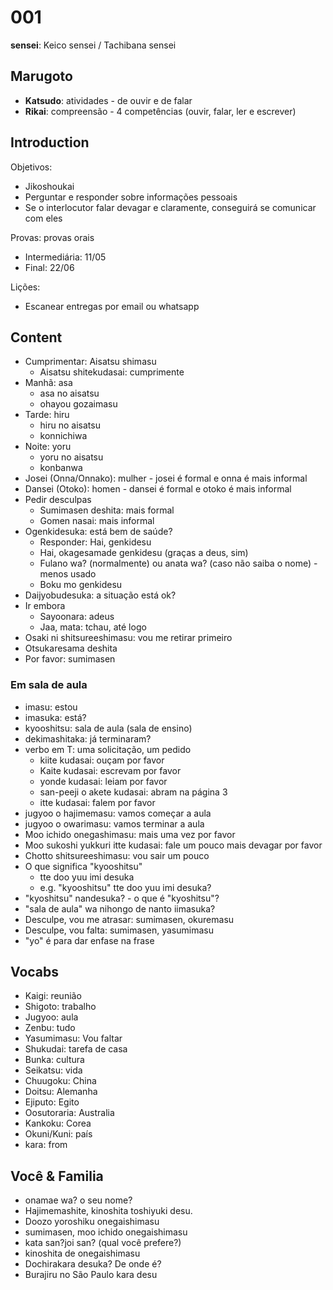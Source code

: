 # 001

**sensei**: Keico sensei / Tachibana sensei

## Marugoto

- **Katsudo**: atividades - de ouvir e de falar
- **Rikai**: compreensão - 4 competências (ouvir, falar, ler e escrever)

## Introduction

Objetivos:

- Jikoshoukai
- Perguntar e responder sobre informações pessoais
- Se o interlocutor falar devagar e claramente, conseguirá se comunicar com eles

Provas: provas orais

- Intermediária: 11/05
- Final: 22/06

Lições:

- Escanear entregas por email ou whatsapp

## Content

- Cumprimentar: Aisatsu shimasu
  - Aisatsu shitekudasai: cumprimente
- Manhã: asa
  - asa no aisatsu
  - ohayou gozaimasu
- Tarde: hiru
  - hiru no aisatsu
  - konnichiwa
- Noite: yoru
  - yoru no aisatsu
  - konbanwa
- Josei (Onna/Onnako): mulher - josei é formal e onna é mais informal
- Dansei (Otoko): homen - dansei é formal e otoko é mais informal
- Pedir desculpas
  - Sumimasen deshita: mais formal
  - Gomen nasai: mais informal
- Ogenkidesuka: está bem de saúde?
  - Responder: Hai, genkidesu
  - Hai, okagesamade genkidesu (graças a deus, sim)
  - Fulano wa? (normalmente) ou anata wa? (caso não saiba o nome) - menos usado
  - Boku mo genkidesu
- Daijyobudesuka: a situação está ok?
- Ir embora
  - Sayoonara: adeus
  - Jaa, mata: tchau, até logo
- Osaki ni shitsureeshimasu: vou me retirar primeiro
- Otsukaresama deshita
- Por favor: sumimasen

### Em sala de aula

- imasu: estou
- imasuka: está?
- kyooshitsu: sala de aula (sala de ensino)
- dekimashitaka: já terminaram?
- verbo em T: uma solicitação, um pedido
  - kiite kudasai: ouçam por favor
  - Kaite kudasai: escrevam por favor
  - yonde kudasai: leiam por favor
  - san-peeji o akete kudasai: abram na página 3
  - itte kudasai: falem por favor
- jugyoo o hajimemasu: vamos começar a aula
- jugyoo o owarimasu: vamos terminar a aula
- Moo ichido onegashimasu: mais uma vez por favor
- Moo sukoshi yukkuri itte kudasai: fale um pouco mais devagar por favor
- Chotto shitsureeshimasu: vou sair um pouco
- O que significa "kyooshitsu"
  - tte doo yuu imi desuka
  - e.g. "kyooshitsu" tte doo yuu imi desuka?
- "kyoshitsu" nandesuka? - o que é "kyoshitsu"?
- "sala de aula" wa nihongo de nanto iimasuka?
- Desculpe, vou me atrasar: sumimasen, okuremasu
- Desculpe, vou falta: sumimasen, yasumimasu
- "yo" é para dar enfase na frase

## Vocabs

- Kaigi: reunião
- Shigoto: trabalho
- Jugyoo: aula
- Zenbu: tudo
- Yasumimasu: Vou faltar
- Shukudai: tarefa de casa
- Bunka: cultura
- Seikatsu: vida
- Chuugoku: China
- Doitsu: Alemanha
- Ejiputo: Egito
- Oosutoraria: Australia
- Kankoku: Corea
- Okuni/Kuni: país
- kara: from

## Você & Familia

- onamae wa? o seu nome?
- Hajimemashite, kinoshita toshiyuki desu.
- Doozo yoroshiku onegaishimasu
- sumimasen, moo ichido onegaishimasu
- kata san?joi san? (qual você prefere?)
- kinoshita de onegaishimasu
- Dochirakara desuka? De onde é?
- Burajiru no São Paulo kara desu
